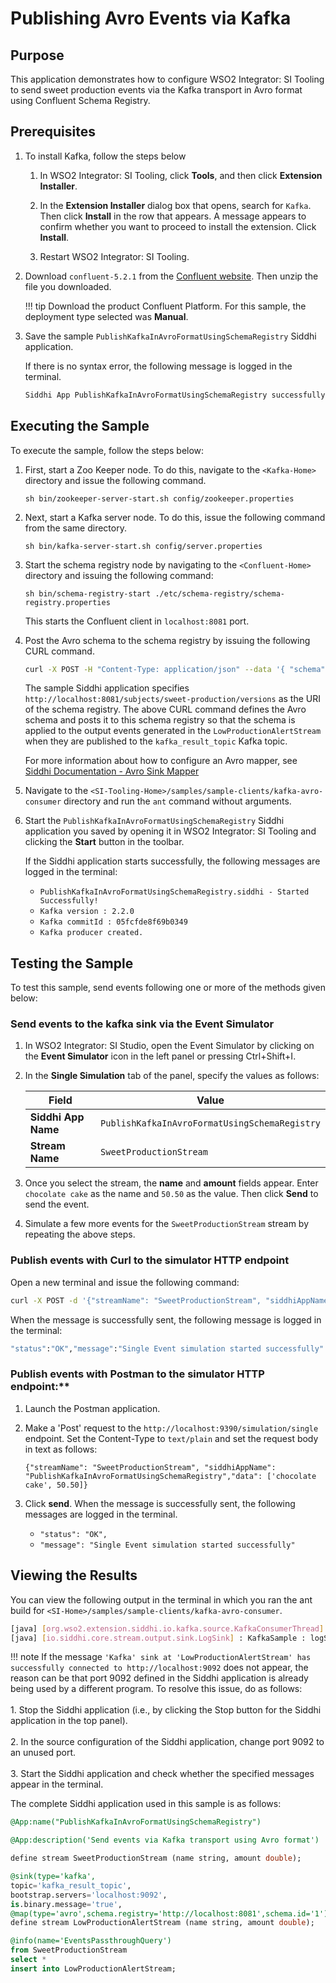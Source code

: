 # Publishing Avro Events via Kafka

## Purpose

This application demonstrates how to configure WSO2 Integrator: SI Tooling to send sweet production events via the Kafka transport in Avro format using Confluent Schema Registry.

## Prerequisites

1. To install Kafka, follow the steps below

    1. In WSO2 Integrator: SI Tooling, click **Tools**, and then click **Extension Installer**.

    2. In the **Extension Installer** dialog box that opens, search for `Kafka`. Then click **Install** in the row that appears. A message appears to confirm whether you want to proceed to install the extension. Click **Install**.

    3. Restart WSO2 Integrator: SI Tooling.

2. Download `confluent-5.2.1` from the [Confluent website](https://www.confluent.io/download/). Then unzip the file you downloaded.

    !!! tip
        Download the product Confluent Platform. For this sample, the deployment type selected was **Manual**.

3. Save the sample `PublishKafkaInAvroFormatUsingSchemaRegistry` Siddhi application.

    If there is no syntax error, the following message is logged in the terminal.

    ```bash
    Siddhi App PublishKafkaInAvroFormatUsingSchemaRegistry successfully deployed.
    ```

## Executing the Sample

To execute the sample, follow the steps below:

1. First, start a Zoo Keeper node. To do this, navigate to the `<Kafka-Home>` directory and issue the following command.

    `sh bin/zookeeper-server-start.sh config/zookeeper.properties`

2. Next, start a Kafka server node. To do this, issue the following command from the same directory.

    `sh bin/kafka-server-start.sh config/server.properties`

3. Start the schema registry node by navigating to the `<Confluent-Home>` directory and issuing the following command:

    `sh bin/schema-registry-start ./etc/schema-registry/schema-registry.properties`

    This starts the Confluent client in `localhost:8081` port.

4. Post the Avro schema to the schema registry by issuing the following CURL command.

    ```bash
    curl -X POST -H "Content-Type: application/json" --data '{ "schema": "{ \"type\": \"record\", \"name\": \"sweetProduction\",\"namespace\": \"sweetProduction\", \"fields\":[{ \"name\": \"name\", \"type\": \"string\" },{ \"name\": \"amount\", \"type\": \"double\" }]}"}' http://localhost:8081/subjects/sweet-production/versions
    ```

   The sample Siddhi application specifies `http://localhost:8081/subjects/sweet-production/versions` as the URI of the schema registry. The above CURL command defines the Avro schema and posts it to this schema registry so that the schema is applied to the output events generated in the `LowProductionAlertStream` when they are published to the `kafka_result_topic` Kafka topic.

   For more information about how to configure an Avro mapper, see [Siddhi Documentation - Avro Sink Mapper](https://siddhi-io.github.io/siddhi-map-avro/api/latest/#avro-sink-mapper)

5. Navigate to the `<SI-Tooling-Home>/samples/sample-clients/kafka-avro-consumer` directory and run the `ant` command without arguments.

6. Start the `PublishKafkaInAvroFormatUsingSchemaRegistry` Siddhi application you saved by opening it in WSO2 Integrator: SI Tooling and clicking the **Start** button in the toolbar.

    If the Siddhi application starts successfully, the following messages are logged in the terminal:

    - `PublishKafkaInAvroFormatUsingSchemaRegistry.siddhi - Started Successfully!`
    - `Kafka version : 2.2.0`
    - `Kafka commitId : 05fcfde8f69b0349`
    - `Kafka producer created.`

## Testing the Sample

To test this sample, send events following one or more of the methods given below:

### Send events to the kafka sink via the Event Simulator

1. In WSO2 Integrator: SI Studio, open the Event Simulator by clicking on the **Event Simulator** icon in the left panel or pressing Ctrl+Shift+I.

2. In the **Single Simulation** tab of the panel, specify the values as follows:

    | **Field**           | **Value**                                     |
    |---------------------|-----------------------------------------------|
    | **Siddhi App Name** | `PublishKafkaInAvroFormatUsingSchemaRegistry` |
    | **Stream Name**     | `SweetProductionStream`                       |

3. Once you select the stream, the **name** and **amount** fields appear. Enter `chocolate cake` as the name and `50.50` as the value. Then click **Send** to send the event.

4. Simulate a few more events for the `SweetProductionStream` stream by repeating the above steps.

### Publish events with Curl to the simulator HTTP endpoint

Open a new terminal and issue the following command:

```bash
curl -X POST -d '{"streamName": "SweetProductionStream", "siddhiAppName": "PublishKafkaInAvroFormatUsingSchemaRegistry","data": ["chocolate cake", 50.50]}' http://localhost:9390/simulation/single -H 'content-type: text/plain'
```

When the message is successfully sent, the following message is logged in the terminal:

```bash
"status":"OK","message":"Single Event simulation started successfully"
```

### Publish events with Postman to the simulator HTTP endpoint:**

1. Launch the Postman application.

2. Make a 'Post' request to the `http://localhost:9390/simulation/single` endpoint. Set the Content-Type to `text/plain` and set the request body in text as follows:

    `{"streamName": "SweetProductionStream", "siddhiAppName": "PublishKafkaInAvroFormatUsingSchemaRegistry","data": ['chocolate cake', 50.50]}`

3. Click **send**. When the message is successfully sent, the following messages are logged in the terminal.

    - `"status": "OK",`
    - `"message": "Single Event simulation started successfully"`

## Viewing the Results

You can view the following output in the terminal in which you ran the ant build for `<SI-Home>/samples/sample-clients/kafka-avro-consumer`.

```bash
[java] [org.wso2.extension.siddhi.io.kafka.source.KafkaConsumerThread] : Event received in Kafka Event Adaptor with offSet: 2, key: null, topic: kafka_result_topic, partition: 0
[java] [io.siddhi.core.stream.output.sink.LogSink] : KafkaSample : logStream : Event{timestamp=1546973831995, data=[chocolate cake, 50.5], isExpired=false}
```

!!! note
    If the message `'Kafka' sink at 'LowProductionAlertStream' has successfully connected to http://localhost:9092` does not appear, the reason can be that port 9092 defined in the Siddhi application is already being used by a different program. To resolve this issue, do as follows:<br/><br/>
    1. Stop the Siddhi application (i.e., by clicking the Stop button for the Siddhi application in the top panel).<br/><br/>
    2. In the source configuration of the Siddhi application, change port 9092 to an unused port.<br/><br/>
    3. Start the Siddhi application and check whether the specified messages appear in the terminal.

The complete Siddhi application used in this sample is as follows:

```sql
@App:name("PublishKafkaInAvroFormatUsingSchemaRegistry")

@App:description('Send events via Kafka transport using Avro format')

define stream SweetProductionStream (name string, amount double);

@sink(type='kafka',
topic='kafka_result_topic',
bootstrap.servers='localhost:9092',
is.binary.message='true',
@map(type='avro',schema.registry='http://localhost:8081',schema.id='1'))
define stream LowProductionAlertStream (name string, amount double);

@info(name='EventsPassthroughQuery')
from SweetProductionStream
select *
insert into LowProductionAlertStream;
```
